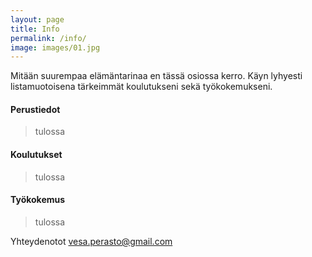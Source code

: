 ```yaml
---
layout: page
title: Info
permalink: /info/
image: images/01.jpg
---
```


Mitään suurempaa elämäntarinaa en tässä osiossa kerro. Käyn lyhyesti listamuotoisena tärkeimmät koulutukseni sekä työkokemukseni.

#### Perustiedot

> tulossa

#### Koulutukset

> tulossa

#### Työkokemus

> tulossa

Yhteydenotot vesa.perasto@gmail.com
